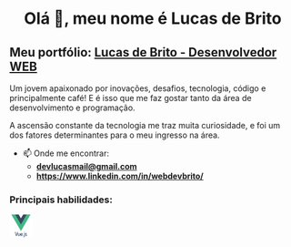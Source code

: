 <h1 align="center">Olá 👋, meu nome é Lucas de Brito</h1>
<h2>Meu portfólio: <a href="https://lucasdbrito.com" target="_blank">Lucas de Brito - Desenvolvedor WEB</a></h2>
<p>
Um jovem apaixonado por inovações, desafios, tecnologia, código e principalmente café! E é isso que me faz gostar tanto da área de desenvolvimento e programação.

A ascensão constante da tecnologia me traz muita curiosidade, e foi um dos fatores determinantes para o meu ingresso na área.
</p>

- 📫 Onde me encontrar:
  - **devlucasmail@gmail.com**
  - **https://www.linkedin.com/in/webdevbrito/**

<h3 align="left">Principais habilidades:</h3>
<p align="left">
  <a href="https://vuejs.org/" target="_blank"> <img src="https://raw.githubusercontent.com/devicons/devicon/master/icons/vuejs/vuejs-original-wordmark.svg" alt="vuejs" width="40" height="40"/> </a> 
</p>
